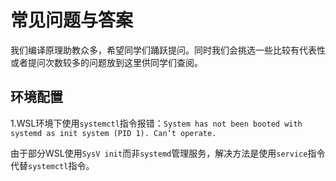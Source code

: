 # 常见问题与答案
我们编译原理助教众多，希望同学们踊跃提问。同时我们会挑选一些比较有代表性或者提问次数较多的问题放到这里供同学们查阅。

## 环境配置

1.WSL环境下使用`systemctl`指令报错：`System has not been booted with systemd as init system (PID 1). Can’t operate.`

由于部分WSL使用`SysV init`而非`systemd`管理服务，解决方法是使用`service`指令代替`systemctl`指令。



